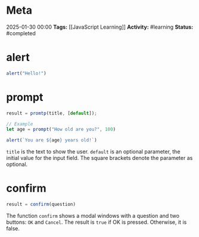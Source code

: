 # Meta
2025-01-30 00:00
**Tags:** [[JavaScript Learning]]
**Activity:** #learning 
**Status:** #completed 

# alert
```JavaScript title:example.js
alert("Hello!")
```

# prompt
```JavaScript title:example.js
result = promtp(title, [default]);

// Example
let age = prompt("How old are you?", 100)

alert(`You are ${age} years old!`)
```

`title` is the text to show the user. `default` is an optional parameter, the initial value for the input field. The square brackets denote the parameter as optional.

# confirm
```JavaScript title:example.js
result = confirm(question)
```

The function `confirm` shows a modal windows with a question and two buttons: `OK` and `Cancel`. The result is `true` if OK is pressed. Otherwise, it is false.